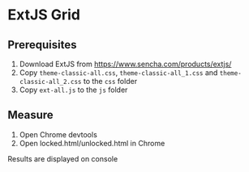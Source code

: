# ExtJS Grid

## Prerequisites

1. Download ExtJS from https://www.sencha.com/products/extjs/
2. Copy `theme-classic-all.css`, `theme-classic-all_1.css` and `theme-classic-all_2.css` to the `css` folder
3. Copy `ext-all.js` to the `js` folder

## Measure

1. Open Chrome devtools
2. Open locked.html/unlocked.html in Chrome

Results are displayed on console
